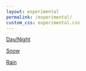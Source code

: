 ```yaml
---
layout: experimental
permalink: /experimental/
custom_css: experimental.css
---
```


[Day/Night](/experimental/)

[Snow](/experimental/?snow)

[Rain](/experimental/?rain)
